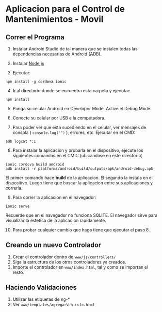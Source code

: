 # Aplicacion para el Control de Mantenimientos - Movil #

## Correr el Programa ##

1. Instalar Android Studio de tal manera que se instalen todas las dependencias necesarias de Android (ADB).

2. Instalar [Node.js](https://nodejs.org/es/)

3. Ejecutar:
```
npm install -g cordova ionic
```
4. Ir al directorio donde se encuentra esta carpeta y ejecutar:
```
npm install
```
5. Ponga su celular Android en Developer Mode. Active el Debug Mode.

6. Conecte su celular por USB a la computadora.

7. Para poder ver que esta sucediendo en el celular, ver mensajes de consola ( `console.log("")` ), errores, etc. Ejecutar en el CMD:
```
adb logcat *:I
```
8. Para instalar la aplicacion y probarla en el dispositivo, ejecute los siguientes comandos en el CMD: (ubicandose en este directorio)
```
ionic cordova build android
adb install -r platforms/android/build/outputs/apk/android-debug.apk
```

El primer comando hace **build** de la aplicacion. El segundo la instala en el dispositivo. Luego tiene que buscar la aplicacion entre sus aplicaciones y correrla.

9. Para correr la aplicacion en el navegador:
```
ionic serve
```
Recuerde que en el navegador no funciona SQLITE. El navegador sirve para visualizar la estetica de la aplicacion rapidamente.

10. Para probar cualquier cambio que haga tiene que ejecutar el paso 8.

## Creando un nuevo Controlador ##

1. Crear el controlador dentro de `www/js/controllers/`
2. Siga la estructura de los otros controladores ya creados.
3. Importe el controlador en `www/index.html`, tal y como se importan el resto.


## Haciendo Validaciones ##

1. Utilizar las etiquetas de ng-*
2. Ver `www/templates/agregarVehiculo.html`

